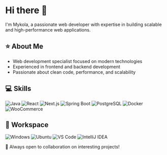 # Hi there 👋

I'm Mykola, a passionate web developer with expertise in building scalable and high-performance web applications.

## ⭐ About Me
- Web development specialist focused on modern technologies
- Experienced in frontend and backend development
- Passionate about clean code, performance, and scalability

## 💻 Skills
![Java](https://skillicons.dev/icons?i=java)
![React](https://skillicons.dev/icons?i=react)
![Next.js](https://skillicons.dev/icons?i=nextjs)
![Spring Boot](https://skillicons.dev/icons?i=spring)
![PostgreSQL](https://skillicons.dev/icons?i=postgres)
![Docker](https://skillicons.dev/icons?i=docker)
![WooCommerce](https://skillicons.dev/icons?i=wordpress)

## 🔨 Workspace
![Windows](https://skillicons.dev/icons?i=windows)
![Ubuntu](https://skillicons.dev/icons?i=ubuntu)
![VS Code](https://skillicons.dev/icons?i=vscode)
![IntelliJ IDEA](https://skillicons.dev/icons?i=idea)

🚀 Always open to collaboration on interesting projects!
